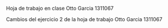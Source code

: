 Hoja de trabajo en clase Otto Garcia 1311067

Cambios del ejercicio 2 de la hoja de trabajo Otto Garcia 1311067

